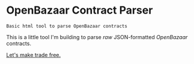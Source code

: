 OpenBazaar Contract Parser
========================

`Basic html tool to parse OpenBazaar contracts`

This is a little tool I'm building to parse _raw_ JSON-formatted _OpenBazaar_ contracts.

[Let's make trade free.](https://openbazaar.org)
